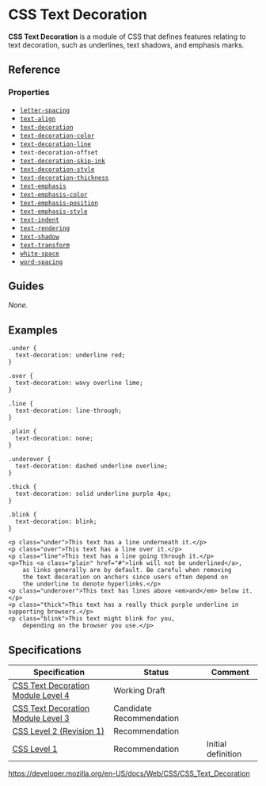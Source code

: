 # CSS Text Decoration

**CSS Text Decoration** is a module of CSS that defines features relating to text decoration, such as underlines, text shadows, and emphasis marks.

## Reference

### Properties

- [`letter-spacing`](letter-spacing)
- [`text-align`](text-align)
- [`text-decoration`](text-decoration)
- [`text-decoration-color`](text-decoration-color)
- [`text-decoration-line`](text-decoration-line)
- <span class="page-not-created">`text-decoration-offset`</span>
- [`text-decoration-skip-ink`](text-decoration-skip-ink)
- [`text-decoration-style`](text-decoration-style)
- [`text-decoration-thickness`](text-decoration-thickness)
- [`text-emphasis`](text-emphasis)
- [`text-emphasis-color`](text-emphasis-color)
- [`text-emphasis-position`](text-emphasis-position)
- [`text-emphasis-style`](text-emphasis-style)
- [`text-indent`](text-indent)
- [`text-rendering`](text-rendering)
- [`text-shadow`](text-shadow)
- [`text-transform`](text-transform)
- [`white-space`](white-space)
- [`word-spacing`](word-spacing)

## Guides

_None._

## Examples

    .under {
      text-decoration: underline red;
    }

    .over {
      text-decoration: wavy overline lime;
    }

    .line {
      text-decoration: line-through;
    }

    .plain {
      text-decoration: none;
    }

    .underover {
      text-decoration: dashed underline overline;
    }

    .thick {
      text-decoration: solid underline purple 4px;
    }

    .blink {
      text-decoration: blink;
    }

    <p class="under">This text has a line underneath it.</p>
    <p class="over">This text has a line over it.</p>
    <p class="line">This text has a line going through it.</p>
    <p>This <a class="plain" href="#">link will not be underlined</a>,
        as links generally are by default. Be careful when removing
        the text decoration on anchors since users often depend on
        the underline to denote hyperlinks.</p>
    <p class="underover">This text has lines above <em>and</em> below it.</p>
    <p class="thick">This text has a really thick purple underline in supporting browsers.</p>
    <p class="blink">This text might blink for you,
        depending on the browser you use.</p>

## Specifications

<table><thead><tr class="header"><th>Specification</th><th>Status</th><th>Comment</th></tr></thead><tbody><tr class="odd"><td><a href="https://drafts.csswg.org/css-text-decor-4/">CSS Text Decoration Module Level 4</a></td><td><span class="spec-wd">Working Draft</span></td><td></td></tr><tr class="even"><td><a href="https://drafts.csswg.org/css-text-decor-3/">CSS Text Decoration Module Level 3</a></td><td><span class="spec-cr">Candidate Recommendation</span></td><td></td></tr><tr class="odd"><td><a href="https://www.w3.org/TR/CSS2/text.html">CSS Level 2 (Revision 1)</a></td><td><span class="spec-rec">Recommendation</span></td><td></td></tr><tr class="even"><td><a href="https://www.w3.org/TR/CSS1/">CSS Level 1</a></td><td><span class="spec-rec">Recommendation</span></td><td>Initial definition</td></tr></tbody></table>

<a href="https://developer.mozilla.org/en-US/docs/Web/CSS/CSS_Text_Decoration" class="_attribution-link">https://developer.mozilla.org/en-US/docs/Web/CSS/CSS_Text_Decoration</a>
